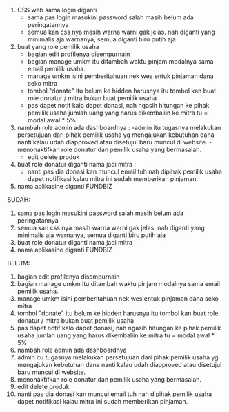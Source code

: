 1. CSS web sama login diganti
   - sama pas login masukini password salah masih belum ada peringatannya
   -  semua kan css nya masih warna warni gak jelas. nah diganti yang minimalis aja warnanya, semua diganti biru putih aja
2. buat yang role pemilik usaha 
   - bagian edit profilenya disempurnain
   - bagian manage umkm itu ditambah waktu pinjam modalnya sama email pemilik usaha.
   - manage umkm isini pemberitahuan nek wes entuk pinjaman dana seko mitra
   - tombol "donate" itu belum ke hidden harusnya itu tombol kan buat role donatur / mitra bukan buat pemilik usaha
   - pas dapet notif kalo dapet donasi, nah ngasih hitungan ke pihak pemilik usaha jumlah uang yang harus dikembaliin ke mitra tu = modal awal * 5%
3. nambah role admin ada dashboardnya :
   -admin itu tugasnya melakukan persetujuan dari pihak pemilik usaha yg mengajukan kebutuhan dana nanti kalau udah diapproved atau disetujui baru muncul di website.
   -menonaktifkan role donatur dan pemilik usaha yang bermasalah.
   - edit delete produk
4. buat role donatur diganti nama jadi mitra :
   - nanti pas dia donasi kan muncul email tuh nah dipihak pemilik usaha dapet notifikasi kalau mitra ini sudah memberikan pinjaman.
5. nama aplikasine diganti FUNDBIZ


SUDAH:
1. sama pas login masukini password salah masih belum ada peringatannya
2. semua kan css nya masih warna warni gak jelas. nah diganti yang minimalis aja warnanya, semua diganti biru putih aja
3. buat role donatur diganti nama jadi mitra
4. nama aplikasine diganti FUNDBIZ



BELUM:
1. bagian edit profilenya disempurnain
2. bagian manage umkm itu ditambah waktu pinjam modalnya sama email pemilik usaha.
3. manage umkm isini pemberitahuan nek wes entuk pinjaman dana seko mitra
4. tombol "donate" itu belum ke hidden harusnya itu tombol kan buat role donatur / mitra bukan buat pemilik usaha
5. pas dapet notif kalo dapet donasi, nah ngasih hitungan ke pihak pemilik usaha jumlah uang yang harus dikembaliin ke mitra tu = modal awal * 5%
6. nambah role admin ada dashboardnya
7. admin itu tugasnya melakukan persetujuan dari pihak pemilik usaha yg mengajukan kebutuhan dana nanti kalau udah diapproved atau disetujui baru muncul di website.
8. menonaktifkan role donatur dan pemilik usaha yang bermasalah.
9. edit delete produk
10. nanti pas dia donasi kan muncul email tuh nah dipihak pemilik usaha dapet notifikasi kalau mitra ini sudah memberikan pinjaman.